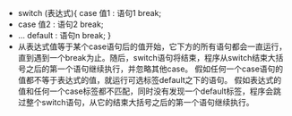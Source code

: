- switch (表达式){
  case 值1 : 语句1
  break;
- case 值2 : 语句2
  break;
- ...
  default : 语句n
  break;
  }
- 从表达式值等于某个case语句后的值开始，它下方的所有语句都会一直运行，直到遇到一个break为止。随后，switch语句将结束，程序从switch结束大括号之后的第一个语句继续执行，并忽略其他case。
  假如任何一个case语句的值都不等于表达式的值，就运行可选标签default之下的语句。
  假如表达式的值和任何一个case标签都不匹配，同时没有发现一个default标签，程序会跳过整个switch语句，从它的结束大括号之后的第一个语句继续执行。